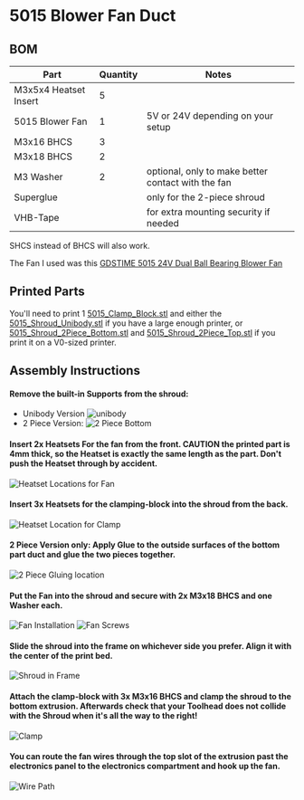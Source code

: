 # 5015 Blower Fan Duct

## BOM

| Part                  | Quantity | Notes                                              |
| --------------------- | -------- | -------------------------------------------------- |
| M3x5x4 Heatset Insert | 5        |                                                    |
| 5015 Blower Fan       | 1        | 5V or 24V depending on your setup                  |
| M3x16 BHCS            | 3        |                                                    |
| M3x18 BHCS            | 2        |                                                    |
| M3 Washer             | 2        | optional, only to make better contact with the fan |
| Superglue             |          | only for the 2-piece shroud                        |
| VHB-Tape              |          | for extra mounting security if needed              |

SHCS instead of BHCS will also work.

The Fan I used was this [GDSTIME 5015 24V Dual Ball Bearing Blower Fan](https://www.aliexpress.com/item/32865977791.html)

## Printed Parts

You'll need to print 1 [5015_Clamp_Block.stl](STL/5015_Clamp_Block.stl) and either the [5015_Shroud_Unibody.stl](STL/5015_Shroud_Unibody.stl) if you have a large enough printer, or [5015_Shroud_2Piece_Bottom.stl](STL/5015_Shroud_2Piece_Bottom.stl) and [5015_Shroud_2Piece_Top.stl](STL/5015_Shroud_2Piece_Top.stl) if you print it on a V0-sized printer.

## Assembly Instructions

#### Remove the built-in Supports from the shroud:

- Unibody Version
  ![unibody](images/Assembly_Shroud_Support.png)
- 2 Piece Version:
  ![2 Piece Bottom](images/Assembly_Shroud_2Part_Supports.png)

#### Insert 2x Heatsets For the fan from the front. **CAUTION** the printed part is 4mm thick, so the Heatset is exactly the same length as the part. Don't push the Heatset through by accident.

![Heatset Locations for Fan](images/Assembly_Shroud_Heatsets_Front.png)

#### Insert 3x Heatsets for the clamping-block into the shroud from the back.

![Heatset Location for Clamp](images/Assembly_Shroud_Heatsets_Back.png)

#### 2 Piece Version only: Apply Glue to the outside surfaces of the bottom part duct and glue the two pieces together.

![2 Piece Gluing location](images/Assembly_Shroud_2Part_Glue.png)

#### Put the Fan into the shroud and secure with 2x M3x18 BHCS and one Washer each.

![Fan Installation](images/Assembly_Shroud_Fan.png)
![Fan Screws](images/Assembly_Shroud_Fan_Screws.png)

#### Slide the shroud into the frame on whichever side you prefer. Align it with the center of the print bed.

![Shroud in Frame](images/Assembly_Shroud_Frame.png)

#### Attach the clamp-block with 3x M3x16 BHCS and clamp the shroud to the bottom extrusion. **Afterwards check that your Toolhead does not collide with the Shroud when it's all the way to the right!**

![Clamp](images/Assembly_Clamp.png)

#### You can route the fan wires through the top slot of the extrusion past the electronics panel to the electronics compartment and hook up the fan.

![Wire Path](images/Assembly_Wire_Frame.png)
